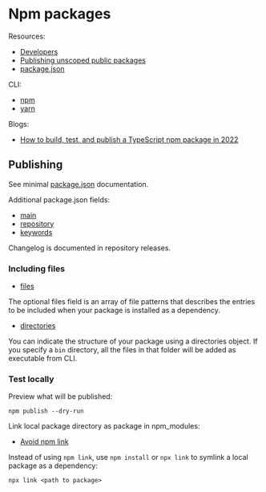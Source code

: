 # Npm packages

Resources:

- [Developers](https://docs.npmjs.com/cli/v7/using-npm/developers#before-publishing-make-sure-your-package-installs-and-works)
- [Publishing unscoped public packages](https://docs.npmjs.com/creating-and-publishing-unscoped-public-packages)
- [package.json](https://docs.npmjs.com/cli/v6/configuring-npm/package-json)

CLI:

- [npm](https://docs.npmjs.com/cli/v7/commands)
- [yarn](https://yarnpkg.com/cli/)

Blogs:

- [How to build, test, and publish a TypeScript npm package in 2022](https://www.strictmode.io/articles/build-test-and-publish-npm-package-2022)

## Publishing

See minimal [package.json](https://docs.npmjs.com/cli/v7/using-npm/developers#the-packagejson-file) documentation.

Additional package.json fields:

- [main](https://docs.npmjs.com/cli/v7/configuring-npm/package-json#main)
- [repository](https://docs.npmjs.com/cli/v7/configuring-npm/package-json#repository)
- [keywords](https://docs.npmjs.com/cli/v7/configuring-npm/package-json#keywords)

Changelog is documented in repository releases.

### Including files

- [files](https://docs.npmjs.com/cli/v6/configuring-npm/package-json#files)

The optional files field is an array of file patterns that describes the entries to be included when your package is
installed as a dependency.

- [directories](https://docs.npmjs.com/cli/v6/configuring-npm/package-json#directories)

You can indicate the structure of your package using a directories object. If you specify a `bin` directory, all the
files in that folder will be added as executable from CLI.

### Test locally

Preview what will be published: 

```shell
npm publish --dry-run
```

Link local package directory as package in npm_modules:

- [Avoid npm link](https://hirok.io/posts/avoid-npm-link)

Instead of using `npm link`, use `npm install` or `npx link` to symlink a local package as a dependency:

```shell
npx link <path to package>
```
